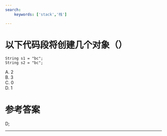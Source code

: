 ```yaml
---
search:
    keywords: ['stack','栈']

---
```



# 以下代码段将创建几个对象（）

```
String s1 = "bc";
String s2 = "bc";
```

A. 2   
B. 3    
C. 0    
D. 1

# 参考答案

D;

---